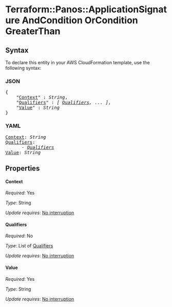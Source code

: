 # Terraform::Panos::ApplicationSignature AndCondition OrCondition GreaterThan

## Syntax

To declare this entity in your AWS CloudFormation template, use the following syntax:

### JSON

<pre>
{
    "<a href="#context" title="Context">Context</a>" : <i>String</i>,
    "<a href="#qualifiers" title="Qualifiers">Qualifiers</a>" : <i>[ <a href="andcondition-orcondition-greaterthan-qualifiers.md">Qualifiers</a>, ... ]</i>,
    "<a href="#value" title="Value">Value</a>" : <i>String</i>
}
</pre>

### YAML

<pre>
<a href="#context" title="Context">Context</a>: <i>String</i>
<a href="#qualifiers" title="Qualifiers">Qualifiers</a>: <i>
      - <a href="andcondition-orcondition-greaterthan-qualifiers.md">Qualifiers</a></i>
<a href="#value" title="Value">Value</a>: <i>String</i>
</pre>

## Properties

#### Context

_Required_: Yes

_Type_: String

_Update requires_: [No interruption](https://docs.aws.amazon.com/AWSCloudFormation/latest/UserGuide/using-cfn-updating-stacks-update-behaviors.html#update-no-interrupt)

#### Qualifiers

_Required_: No

_Type_: List of <a href="andcondition-orcondition-greaterthan-qualifiers.md">Qualifiers</a>

_Update requires_: [No interruption](https://docs.aws.amazon.com/AWSCloudFormation/latest/UserGuide/using-cfn-updating-stacks-update-behaviors.html#update-no-interrupt)

#### Value

_Required_: Yes

_Type_: String

_Update requires_: [No interruption](https://docs.aws.amazon.com/AWSCloudFormation/latest/UserGuide/using-cfn-updating-stacks-update-behaviors.html#update-no-interrupt)

